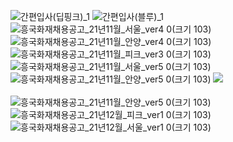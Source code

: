 ![간편입사(딥핑크)_1](https://user-images.githubusercontent.com/90809249/135040120-c26a3307-8e53-49a8-82a7-325d17d4c915.gif)
![간편입사(블루)_1](https://user-images.githubusercontent.com/90809249/135040125-74b96173-4be0-4be8-95bb-dde290320c51.gif)
![흥국화재채용공고_21년11월_서울_ver4 0(크기 103)](https://user-images.githubusercontent.com/90809249/142801664-60ef23b4-a893-40ef-9e6b-110c1705f4c6.png)
![흥국화재채용공고_21년11월_안양_ver4 0(크기 103)](https://user-images.githubusercontent.com/90809249/142801670-3f878e99-55ab-4c82-bb13-6c51ade52574.png)
![흥국화재채용공고_21년11월_피크_ver3 0(크기 103)](https://user-images.githubusercontent.com/90809249/142801877-45d0236f-b9a9-4f74-ad9a-30887d1206b8.png)
![흥국화재채용공고_21년11월_서울_ver5 0(크기 103)](https://user-images.githubusercontent.com/90809249/142983093-e3b709eb-558b-4990-abb5-a167bc8050e7.png)
![흥국화재채용공고_21년11월_안양_ver5 0(크기 103)](https://user-images.githubusercontent.com/90809249/142983097-3c902903-652f-461b-b7d9-a755644c4dc9.png)
<a href="http://naver.me/FT0J7JQ3" target="_n">
<img src="https://user-images.githubusercontent.com/90809249/135040125-74b96173-4be0-4be8-95bb-dde290320c51.gif"></a><br><br>
![흥국화재채용공고_21년11월_안양_ver5 0(크기 103)](https://user-images.githubusercontent.com/90809249/143172410-f66a602f-2374-4331-a997-7098fccb7784.png)
![흥국화재채용공고_21년12월_피크_ver1 0(크기 103)](https://user-images.githubusercontent.com/90809249/143552437-d5bac5ec-c35c-4077-9e93-abbab978e9c6.png)
![흥국화재채용공고_21년12월_서울_ver1 0(크기 103)](https://user-images.githubusercontent.com/90809249/144007183-4fc9e9c8-d7ec-4802-bb5b-6af725d763a5.png)
